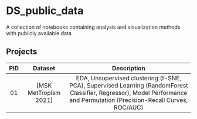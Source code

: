# DS_public_data
A collection of notebooks containing analysis and visualization methods with publicly available data

Projects
------


| PID        | Dataset           | Description  |
| :-------------: |:-------------:| :-----:|
| 01      | [MSK MetTropism 2021] |   EDA, Unsupervised clustering (t-SNE, PCA), Supervised Learning (RandomForest Classifier, Regressor), Model Performance and Permutation (Precision-Recall Curves, ROC/AUC) | 
